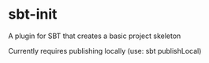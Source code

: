 sbt-init
===

A plugin for SBT that creates a basic project skeleton

Currently requires publishing locally (use: sbt publishLocal)


